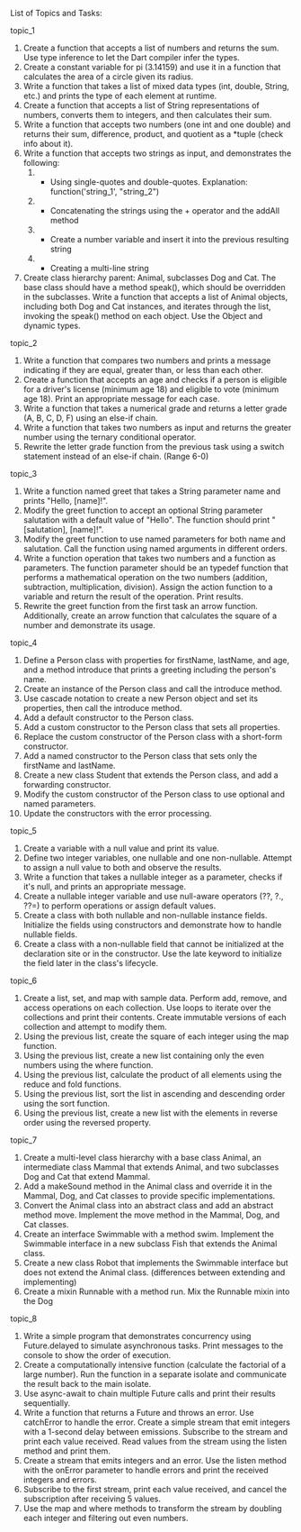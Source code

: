List of Topics and Tasks:

topic_1
1. Create a function that accepts a list of numbers and returns the sum. Use type inference to let the Dart compiler infer the types.
2. Create a constant variable for pi (3.14159) and use it in a function that calculates the area of a circle given its radius.
3. Write a function that takes a list of mixed data types (int, double, String, etc.) and prints the type of each element at runtime.
4. Create a function that accepts a list of String representations of numbers, converts them to integers, and then calculates their sum.
5. Write a function that accepts two numbers (one int and one double) and returns their sum, difference, product, and quotient as a *tuple (check info about it).
6. Write a function that accepts two strings as input, and demonstrates the following:
    1. - Using single-quotes and double-quotes. Explanation: function('string_1', "string_2")
    2. - Concatenating the strings using the + operator and the addAll method
    3. - Create a number variable and insert it into the previous resulting string
    4. - Creating a multi-line string
7. Create class hierarchy parent: Animal, subclasses Dog and Cat. The base class should have a method speak(), which should be overridden in the subclasses. Write a function that accepts a list of Animal objects, including both Dog and Cat instances, and iterates through the list, invoking the speak() method on each object. Use the Object and dynamic types.


topic_2
1. Write a function that compares two numbers and prints a message indicating if they are equal, greater than, or less than each other.
2. Create a function that accepts an age and checks if a person is eligible for a driver's license (minimum age 18) and eligible to vote (minimum age 18). Print an appropriate message for each case.
2. Write a function that takes a numerical grade and returns a letter grade (A, B, C, D, F) using an else-if chain.
3. Write a function that takes two numbers as input and returns the greater number using the ternary conditional operator.
4. Rewrite the letter grade function from the previous task using a switch statement instead of an else-if chain. (Range 6-0)

topic_3
1. Write a function named greet that takes a String parameter name and prints "Hello, [name]!".
2. Modify the greet function to accept an optional String parameter salutation with a default value of "Hello". The function should print "[salutation], [name]!".
3. Modify the greet function to use named parameters for both name and salutation. Call the function using named arguments in different orders.
4. Write a function operation that takes two numbers and a function as parameters. The function parameter should be an typedef function that performs a mathematical operation on the two numbers (addition, subtraction, multiplication, division). Assign the action function to a variable and return the result of the operation. Print results.
5. Rewrite the greet function from the first task an arrow function. Additionally, create an arrow function that calculates the square of a number and demonstrate its usage.

topic_4
1. Define a Person class with properties for firstName, lastName, and age, and a method introduce that prints a greeting including the person's name.
2. Create an instance of the Person class and call the introduce method.
3. Use cascade notation to create a new Person object and set its properties, then call the introduce method.
4. Add a default constructor to the Person class.
5. Add a custom constructor to the Person class that sets all properties.
6. Replace the custom constructor of the Person class with a short-form constructor.
7. Add a named constructor to the Person class that sets only the firstName and lastName.
8. Create a new class Student that extends the Person class, and add a forwarding constructor.
9. Modify the custom constructor of the Person class to use optional and named parameters.
10. Update the constructors with the error processing.

topic_5
1. Create a variable with a null value and print its value.
2. Define two integer variables, one nullable and one non-nullable. Attempt to assign a null value to both and observe the results.
3. Write a function that takes a nullable integer as a parameter, checks if it's null, and prints an appropriate message.
4. Create a nullable integer variable and use null-aware operators (??, ?., ??=) to perform operations or assign default values.
5. Create a class with both nullable and non-nullable instance fields. Initialize the fields using constructors and demonstrate how to handle nullable fields.
6. Create a class with a non-nullable field that cannot be initialized at the declaration site or in the constructor. Use the late keyword to initialize the field later in the class's lifecycle.

topic_6
1. Create a list, set, and map with sample data. Perform add, remove, and access operations on each collection. Use loops to iterate over the collections and print their contents. Create immutable versions of each collection and attempt to modify them.
2. Using the previous list, create the square of each integer using the map function.
3. Using the previous list, create a new list containing only the even numbers using the where function.
4. Using the previous list, calculate the product of all elements using the reduce and fold functions.
5. Using the previous list, sort the list in ascending and descending order using the sort function.
6. Using the previous list, create a new list with the elements in reverse order using the reversed property.

topic_7
1. Create a multi-level class hierarchy with a base class Animal, an intermediate class Mammal that extends Animal, and two subclasses Dog and Cat that extend Mammal.
2. Add a makeSound method in the Animal class and override it in the Mammal, Dog, and Cat classes to provide specific implementations.
3. Convert the Animal class into an abstract class and add an abstract method move. Implement the move method in the Mammal, Dog, and Cat classes.
4. Create an interface Swimmable with a method swim. Implement the Swimmable interface in a new subclass Fish that extends the Animal class.
5. Create a new class Robot that implements the Swimmable interface but does not extend the Animal class. (differences between extending and implementing)
6. Create a mixin Runnable with a method run. Mix the Runnable mixin into the Dog

topic_8
1. Write a simple program that demonstrates concurrency using Future.delayed to simulate asynchronous tasks. Print messages to the console to show the order of execution.
2. Create a computationally intensive function (calculate the factorial of a large number). Run the function in a separate isolate and communicate the result back to the main isolate.
3. Use async-await to chain multiple Future calls and print their results sequentially.
4. Write a function that returns a Future and throws an error. Use catchError to handle the error. Create a simple stream that emit integers with a 1-second delay between emissions. Subscribe to the stream and print each value received. Read values from the stream using the listen method and print them.
5. Create a stream that emits integers and an error. Use the listen method with the onError parameter to handle errors and print the received integers and errors.
6. Subscribe to the first stream, print each value received, and cancel the subscription after receiving 5 values.
7. Use the map and where methods to transform the stream by doubling each integer and filtering out even numbers.
